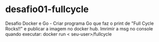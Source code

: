 # desafio01-fullcycle
Desafio Docker e Go - Criar programa Go que faz o print de "Full Cycle Rocks!!" e publicar a imagem no docker hub. Imrimir a msg no console quando executar:   docker run &lt; seu-user>/fullcycle
